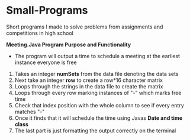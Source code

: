 # Small-Programs
Short programs I made to solve problems from assignments and competitions in high school

**Meeting.Java Program Purpose and Functionality**
- The program will output a time to schedule a meeting at the earliest instance everyone is free
1. Takes an integer **numSets** from the data file denoting the data sets
2. Next take an integer **row** to create a row*16 character matrix
3. Loops through the strings in the data file to create the matrix
4. Loops through every row marking instances of "-" which marks free time
5. Check that index position with the whole column to see if every entry matches "-"
6. Once it finds that it will schedule the time using Javas **Date and time class**
7. The last part is just formatting the output correctly on the terminal
